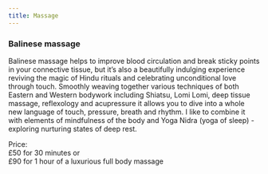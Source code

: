 ```yaml
---
title: Massage
---
```


### Balinese massage

Balinese massage helps to improve blood circulation and break sticky points in your connective tissue, but it’s also a beautifully indulging experience reviving the magic of Hindu rituals and celebrating unconditional love through touch. Smoothly weaving together various techniques of both Eastern and Western bodywork including Shiatsu, Lomi Lomi, deep tissue massage, reflexology and acupressure it allows you to dive into a whole new language of touch, pressure, breath and rhythm. I like to combine it with elements of mindfulness of the body and Yoga Nidra (yoga of sleep) - exploring nurturing states of deep rest. 

Price:  
£50 for 30 minutes or  
£90 for 1 hour of a luxurious full body massage 
